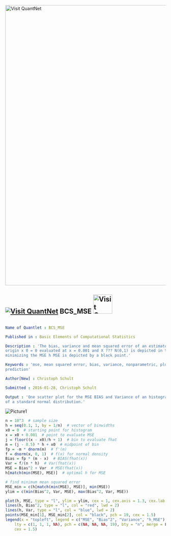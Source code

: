 
[<img src="https://github.com/QuantLet/Styleguide-and-FAQ/blob/master/pictures/banner.png" width="880" alt="Visit QuantNet">](http://quantlet.de/index.php?p=info)

## [<img src="https://github.com/QuantLet/Styleguide-and-Validation-procedure/blob/master/pictures/qloqo.png" alt="Visit QuantNet">](http://quantlet.de/) **BCS_MSE** [<img src="https://github.com/QuantLet/Styleguide-and-Validation-procedure/blob/master/pictures/QN2.png" width="60" alt="Visit QuantNet 2.0">](http://quantlet.de/d3/ia)

```yaml

Name of Quantlet : BCS_MSE

Published in : Basic Elements of Computational Statistics

Description : 'The bias, variance and mean squared error of an estimator for a histogram with
origin x 0 = 0 evaluated at x = 0.001 and X ??? N(0,1) is depicted in the plot. The binwidth
minimizing the MSE h MSE is depicted by a black point.'

Keywords : 'mse, mean squared error, bias, variance, nonparametric, plot, prediction accuracy,
prediction'

Author[New] : Christoph Schult

Submitted : 2016-01-28, Christoph Schult

Output : 'One scatter plot for the MSE BIAS and Variance of an histogramm estimator for the denisty
of a standard normal distribution.'

```

![Picture1](BCS_MSE.png)


```r
n = 10^3  # sample size
h = seq(0.1, 1, by = 1/n)  # vector of binwidths
x0 = 0  # starting point for histogram
x = x0 + 0.001  # point to evaluate MSE
j = floor((x - x0)/h + 1)  # bin to evaluate fhat
m = (j - 0.5) * h + x0  # midpoint of bin
fp = -m * dnorm(m)  # f'(m)
f = dnorm(x, 0, 1)  # f(x) for normal density
Bias = fp * (m - x)  # BIAS(fhat(x))
Var = f/(n * h)  # Var(fhat(x))
MSE = Bias^2 + Var  # MSE(fhat(x))
h[match(min(MSE), MSE)]  # optimal h for MSE

# find minimum mean squared error
MSE_min = c(h[match(min(MSE), MSE)], min(MSE))
ylim = c(min(Bias^2, Var, MSE), max(Bias^2, Var, MSE))

plot(h, MSE, type = "l", ylim = ylim, cex = 1, cex.axis = 1.3, cex.lab = 1.5, lwd = 2, ylab = "", xlab = "h")
lines(h, Bias^2, type = "l", col = "red", lwd = 2)
lines(h, Var, type = "l", col = "blue", lwd = 2)
points(MSE_min[1], MSE_min[2], col = "black", pch = 19, cex = 1.5)
legend(x = "topleft", legend = c("MSE", "Bias^2", "Variance", "h_MSE"), col = c("black", "red", "blue", "black"), lwd = 2, 
    lty = c(1, 1, 1, NA), pch = c(NA, NA, NA, 19), bty = "n", merge = F, y.intersp = 1, x.intersp = 0.5, seg.len = 0.5, 
    cex = 1.5)
```
